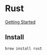 
# Rust

[Getting Started](https://doc.rust-lang.org/book/first-edition/getting-started.html)


## Install
```
brew install rust
```
